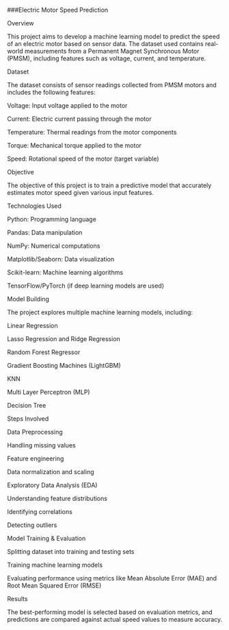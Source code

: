 ###Electric Motor Speed Prediction

Overview

This project aims to develop a machine learning model to predict the speed of an electric motor based on sensor data. The dataset used contains real-world measurements from a Permanent Magnet Synchronous Motor (PMSM), including features such as voltage, current, and temperature.

Dataset

The dataset consists of sensor readings collected from PMSM motors and includes the following features:

Voltage: Input voltage applied to the motor

Current: Electric current passing through the motor

Temperature: Thermal readings from the motor components

Torque: Mechanical torque applied to the motor

Speed: Rotational speed of the motor (target variable)

Objective

The objective of this project is to train a predictive model that accurately estimates motor speed given various input features.

Technologies Used

Python: Programming language

Pandas: Data manipulation

NumPy: Numerical computations

Matplotlib/Seaborn: Data visualization

Scikit-learn: Machine learning algorithms

TensorFlow/PyTorch (if deep learning models are used)

Model Building

The project explores multiple machine learning models, including:

Linear Regression

Lasso Regression and Ridge Regression

Random Forest Regressor

Gradient Boosting Machines (LightGBM)

KNN

Multi Layer Perceptron (MLP)

Decision Tree

Steps Involved

Data Preprocessing

Handling missing values

Feature engineering

Data normalization and scaling

Exploratory Data Analysis (EDA)

Understanding feature distributions

Identifying correlations

Detecting outliers

Model Training & Evaluation

Splitting dataset into training and testing sets

Training machine learning models

Evaluating performance using metrics like Mean Absolute Error (MAE) and Root Mean Squared Error (RMSE)

Results

The best-performing model is selected based on evaluation metrics, and predictions are compared against actual speed values to measure accuracy.
